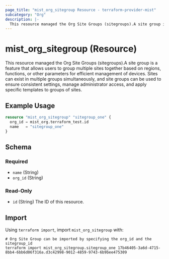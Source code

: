```yaml
---
page_title: "mist_org_sitegroup Resource - terraform-provider-mist"
subcategory: "Org"
description: |-
  This resource managed the Org Site Groups (sitegroups).A site group is a feature that allows users to group multiple sites together based on regions, functions, or other parameters for efficient management of devices. Sites can exist in multiple groups simultaneously, and site groups can be used to ensure consistent settings, manage administrator access, and apply specific templates to groups of sites.
---
```


# mist_org_sitegroup (Resource)

This resource managed the Org Site Groups (sitegroups).A site group is a feature that allows users to group multiple sites together based on regions, functions, or other parameters for efficient management of devices. Sites can exist in multiple groups simultaneously, and site groups can be used to ensure consistent settings, manage administrator access, and apply specific templates to groups of sites.


## Example Usage

```terraform
resource "mist_org_sitegroup" "sitegroup_one" {
  org_id = mist_org.terraform_test.id
  name   = "sitegroup_one"
}
```

<!-- schema generated by tfplugindocs -->
## Schema

### Required

- `name` (String)
- `org_id` (String)

### Read-Only

- `id` (String) The ID of this resource.



## Import
Using `terraform import`, import `mist_org_sitegroup` with:
```shell
# Org Site Group can be imported by specifying the org_id and the sitegroup_id
terraform import mist_org_sitegroup.sitegroup_one 17b46405-3a6d-4715-8bb4-6bb6d06f316a.d3c42998-9012-4859-9743-6b9bee475309
```